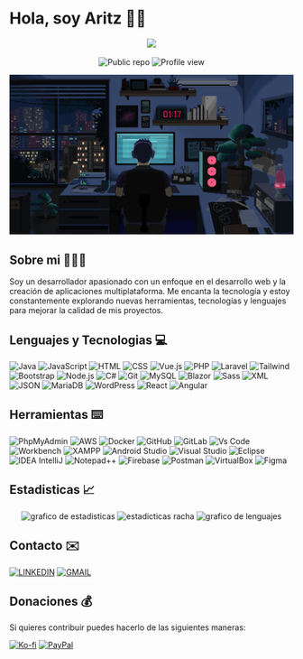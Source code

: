 # Hola, soy Aritz 👋🏻
<div align="center">

<!-- repo_count_starts -->
![](https://img.shields.io/badge/6-%20?&style=for-the-badge&logo=github&logoColor=FFFFFF&label=REPOSITORIOS&color=37ae6c)
<!-- repo_count_ends -->

![Public repo](https://img.shields.io/badge/dynamic/json?url=https%3A%2F%2Fapi.github.com%2Fusers%2FAritz-Garcia&query=public_repos&style=for-the-badge&logo=github&logoColor=FFFFFF&label=REPOSITORIOS&color=37ae6c)
![Profile view](https://komarev.com/ghpvc/?username=Aritz-Garcia&color=37ae6c&style=for-the-badge&label=VISITAS%20DEL%20PERFIL)

</div>

<div align="center">

<img src="img/programador.gif" width="600px" >

</div>

## Sobre mi 👨🏻‍💻
<!-- Texto sobre mi -->
Soy un desarrollador apasionado con un enfoque en el desarrollo web y la creación de aplicaciones multiplataforma. Me encanta la tecnología y estoy constantemente explorando nuevas herramientas, tecnologías y lenguajes para mejorar la calidad de mis proyectos.

## Lenguajes y Tecnologias 💻
![Java](https://img.shields.io/badge/java-%23ED8B00.svg?style=for-the-badge&logo=openjdk&logoColor=white)
![JavaScript](https://img.shields.io/badge/JAVASCRIPT-%20?style=for-the-badge&logo=javascript&logoColor=FFFFFF&color=%23F7DF1E)
![HTML](https://img.shields.io/badge/HTML-%20?style=for-the-badge&logo=HTML5&logoColor=FFFFFF&color=%23E34F26)
![CSS](https://img.shields.io/badge/CSS-%20?style=for-the-badge&logo=css3&logoColor=FFFFFF&color=%231572B6)
![Vue.js](https://img.shields.io/badge/VUE.JS-%20?style=for-the-badge&logo=vuedotjs&logoColor=FFFFFF&color=%234FC08D)
![PHP](https://img.shields.io/badge/PHP-%20?style=for-the-badge&logo=php&logoColor=FFFFFF&color=%23777BB4)
![Laravel](https://img.shields.io/badge/LARAVEL-%20?style=for-the-badge&logo=laravel&logoColor=FFFFFF&color=%23FF2D20)
![Tailwind](https://img.shields.io/badge/TAILWIND%20CSS-%20?style=for-the-badge&logo=tailwindcss&logoColor=FFFFFF&color=%2306B6D4)
![Bootstrap](https://img.shields.io/badge/BOOTSTRAP-%20?style=for-the-badge&logo=bootstrap&logoColor=FFFFFF&color=%237952B3)
![Node.js](https://img.shields.io/badge/NODE.JS-%20?style=for-the-badge&logo=nodedotjs&logoColor=FFFFFF&color=%235FA04E)
![C#](https://img.shields.io/badge/C%23-%20?style=for-the-badge&logo=csharp&logoColor=FFFFFF&color=%23512BD4)
![Git](https://img.shields.io/badge/GIT-%20?style=for-the-badge&logo=git&logoColor=ffffff&color=%23F05032)
![MySQL](https://img.shields.io/badge/MYSQL-%20?style=for-the-badge&logo=mysql&logoColor=FFFFFF&color=%234479A1)
![Blazor](https://img.shields.io/badge/BLAZOR-%20?style=for-the-badge&logo=blazor&logoColor=FFFFFF&color=%23512BD4)
![Sass](https://img.shields.io/badge/SASS-%20?style=for-the-badge&logo=sass&logoColor=FFFFFF&color=%23CC6699)
![XML](https://camo.githubusercontent.com/03e5da414765818488a3a133896eb6018d20a935b0da664f3e67e71865ddea89/68747470733a2f2f637573746f6d2d69636f6e2d6261646765732e64656d6f6c61622e636f6d2f62616467652f786d6c2d4643333233323f7374796c653d666f722d7468652d6261646765266c6f676f3d786d6c266c6f676f436f6c6f723d7768697465)
![JSON](https://img.shields.io/badge/JSON-%20?style=for-the-badge&logo=json&logoColor=FFFFFF&color=%23000000)
![MariaDB](https://img.shields.io/badge/MARIADB-%20?style=for-the-badge&logo=mariadb&logoColor=FFFFFF&color=%23003545)
![WordPress](https://img.shields.io/badge/WORDPRESS-%20?style=for-the-badge&logo=wordpress&logoColor=FFFFFF&color=%2321759B)
![React](https://img.shields.io/badge/REACT-%20?style=for-the-badge&logo=react&logoColor=FFFFFF&color=%2361DAFB)
![Angular](https://img.shields.io/badge/ANGULAR-%20?style=for-the-badge&logo=angular&logoColor=FFFFFF&color=%23C3002F)

## Herramientas ⌨️
![PhpMyAdmin](https://img.shields.io/badge/PHPMYADMIN-%20?style=for-the-badge&logo=phpmyadmin&logoColor=ffffff&color=%236C78AF)
![AWS](https://img.shields.io/badge/AWS-%20?style=for-the-badge&logo=amazonaws&logoColor=ffffff&color=%23232F3E)
![Docker](https://img.shields.io/badge/DOCKER-%20?style=for-the-badge&logo=docker&logoColor=ffffff&color=%232496ED)
![GitHub](https://img.shields.io/badge/GITHUB-%20?style=for-the-badge&logo=github&logoColor=ffffff&color=%23181717)
![GitLab](https://img.shields.io/badge/GITLAB-%20?style=for-the-badge&logo=gitlab&logoColor=ffffff&color=%23FC6D26)
![Vs Code](https://img.shields.io/badge/VISUAL%20STUDIO%20CODE-%20?style=for-the-badge&logo=visualstudiocode&logoColor=ffffff&color=%23007ACC)
![Workbench](https://img.shields.io/badge/WORKBENCH-%20?style=for-the-badge&logoColor=ffffff&color=%2326557c)
![XAMPP](https://img.shields.io/badge/XAMPP-%20?style=for-the-badge&logo=xampp&logoColor=ffffff&color=%23FB7A24)
![Android Studio](https://img.shields.io/badge/ANDROID%20STUDIO-%20?style=for-the-badge&logo=androidstudio&logoColor=ffffff&color=%233DDC84)
![Visual Studio](https://img.shields.io/badge/VISUAL%20STUDIO-%20?style=for-the-badge&logo=visualstudio&logoColor=ffffff&color=%235C2D91)
![Eclipse](https://img.shields.io/badge/ECLIPSE-%20?style=for-the-badge&logo=eclipseide&logoColor=ffffff&color=%232C2255)
![IDEA IntelliJ](https://img.shields.io/badge/INTELLIJ%20IDEA-%20?style=for-the-badge&logo=intellijidea&logoColor=ffffff&color=%23000000)
![Notepad++](https://img.shields.io/badge/NOTEPAD%2B%2B-%20?style=for-the-badge&logo=notepadplusplus&logoColor=ffffff&color=%2390E59A)
![Firebase](https://img.shields.io/badge/FIREBASE-%20?style=for-the-badge&logo=firebase&logoColor=ffffff&color=%23FFCA28)
![Postman](https://img.shields.io/badge/POSTMAN-%20?style=for-the-badge&logo=postman&logoColor=ffffff&color=%23FF6C37)
![VirtualBox](https://img.shields.io/badge/VIRTUALBOX-%20?style=for-the-badge&logo=virtualbox&logoColor=ffffff&color=%23183A61)
![Figma](https://img.shields.io/badge/FIGMA-%20?style=for-the-badge&logo=figma&logoColor=ffffff&color=%23F24E1E)

## Estadisticas 📈
<div align="center">
  <img src="https://github-readme-stats.vercel.app/api?username=Aritz-Garcia&show_icons=true&include_all_commits=true&count_private=true&theme=vue-dark&locale=es" height="150" alt="grafico de estadisticas"  />

  <img src="https://streak-stats.demolab.com?user=Aritz-Garcia&theme=vue-dark&locale=es" height="150" alt="estadicticas racha"  />

  <img src="https://github-readme-stats.vercel.app/api/top-langs?username=Aritz-Garcia&locale=es&card_width=320&langs_count=5&theme=vue-dark&hide_border=false&order=2" height="250" alt="grafico de lenguajes"  />

</div>

## Contacto ✉️
[![LINKEDIN](https://img.shields.io/badge/LINKEDIN-%20?style=for-the-badge&logo=linkedin&logoColor=FFFFFF&color=%230A66C2)](https://www.linkedin.com/in/aritz-garcia-barañano)
[![GMAIL](https://img.shields.io/badge/GMAIL-%20?style=for-the-badge&logo=gmail&logoColor=FFFFFF&color=%23EA4335)](mailto:aritz2030@gmail.com)

## Donaciones 💰
Si quieres contribuir puedes hacerlo de las siguientes maneras:

[![Ko-fi](https://img.shields.io/badge/BUY%20ME%20A%20COFFEE-%23FF5E5B?style=for-the-badge&logo=kofi&logoColor=%23FFFFFF)](https://ko-fi.com/aritzgarcia)
[![PayPal](https://img.shields.io/badge/PAYPAL-%23003087?style=for-the-badge&logo=PayPal&logoColor=%23FFFFFF)](https://www.paypal.com/paypalme/aritzgarcia30)
